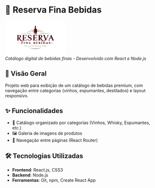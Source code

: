 # 🍷 Reserva Fina Bebidas

![Logo do Reserva Fina](/public/imagens/logo.png)  
*Catálogo digital de bebidas finas - Desenvolvido com React e Node.js*

## 📌 Visão Geral
Projeto web para exibição de um catálogo de bebidas premium, com navegação entre categorias (vinhos, espumantes, destilados) e layout responsivo.

## ✨ Funcionalidades
- 🍾 Catálogo organizado por categorias (Vinhos, Whisky, Espumantes, etc.)
- 🖼️ Galeria de imagens de produtos
- 🚀 Navegação entre páginas (React Router)

## 🛠️ Tecnologias Utilizadas
- **Frontend**: React.js, CSS3
- **Backend**: Node.js 
- **Ferramentas**: Git, npm, Create React App
